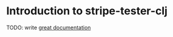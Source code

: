 # Introduction to stripe-tester-clj

TODO: write [great documentation](http://jacobian.org/writing/what-to-write/)
